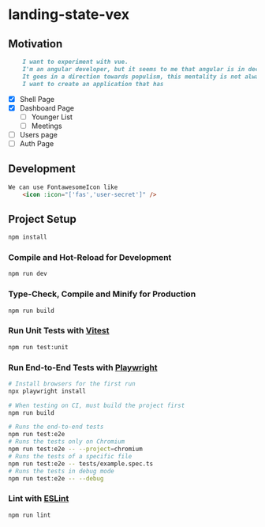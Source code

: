 # landing-state-vex

## Motivation 
```markdown
    I want to experiment with vue.
    I'm an angular developer, but it seems to me that angular is in decline. 
    It goes in a direction towards populism, this mentality is not always good for it.
    I want to create an application that has 

```
- [X] Shell Page
- [X] Dashboard Page
    - [ ] Younger List 
    - [ ] Meetings 
- [ ] Users page
- [ ] Auth Page

## Development
```markdown
We can use FontawesomeIcon like
    <icon :icon="['fas','user-secret']" />
```

## Project Setup

```sh
npm install
```

### Compile and Hot-Reload for Development

```sh
npm run dev
```

### Type-Check, Compile and Minify for Production

```sh
npm run build
```

### Run Unit Tests with [Vitest](https://vitest.dev/)

```sh
npm run test:unit
```

### Run End-to-End Tests with [Playwright](https://playwright.dev)

```sh
# Install browsers for the first run
npx playwright install

# When testing on CI, must build the project first
npm run build

# Runs the end-to-end tests
npm run test:e2e
# Runs the tests only on Chromium
npm run test:e2e -- --project=chromium
# Runs the tests of a specific file
npm run test:e2e -- tests/example.spec.ts
# Runs the tests in debug mode
npm run test:e2e -- --debug
```

### Lint with [ESLint](https://eslint.org/)

```sh
npm run lint
```
